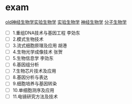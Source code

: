 # exam

[old神经生物学实验生物学](http://old.ion.ac.cn/chinese/students/kjxx.asp)
[实验生物学](http://www.cebsit.cas.cn/yjs/zxpy/kjxz/syswx/)
[神经生物学](http://www.cebsit.cas.cn/yjs/zxpy/kjxz/sjswx/)
[分子生物学](http://www.sibcb.ac.cn/edu/jiaowu.jsp?ntype=1)
- [ ] 1.重组DNA技术与基因工程 李効东
- [ ] 2.模式生物技术
- [ ] 3.流式细胞原理及应用 胡港
- [ ] 4.生物光学成像技术 张贺
- [ ] 5.生物信息学 李効东
- [ ] 6.基因组分析
- [ ] 7.生物芯片技术及应用
- [ ] 8.基因分析与表达
- [ ] 9.细胞培养与基因转染
- [ ] 10.单细胞测序及应用
- [ ] 11.电镜研究方法及技术
